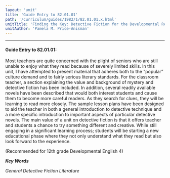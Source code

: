 ```yaml
---
layout: 'unit'
title: 'Guide Entry to 82.01.01'
path: '/curriculum/guides/1982/1/82.01.01.x.html'
unitTitle: 'Finding the Key: Detective Fiction for the Developmental Reader'
unitAuthor: 'Pamela M. Price-Anisman'
---
```


<body>
<hr/>
 <h4>
  Guide Entry to 82.01.01:
 </h4>
 Most teachers are quite concerned with the plight of seniors who are still unable to enjoy what they read because of severely limited skills.  In this unit, I have attempted to present material that adheres both to the “popular” culture demand and to fairly serious literary standards.  For the classroom teacher, a section explaining the value and background of mystery and detective fiction has been included.  In addition, several readily available novels have been described that would both interest students and cause them to become more careful readers.  As they search for clues, they will be learning to read more closely.  The sample lesson plans have been designed to aid the teacher in both a general introduction to detective technique and a more specific introduction to important aspects of particular detective novels.  The main value of a unit on detective fiction is that it offers teacher and students a chance to try something different and creative.  While still engaging in a significant learning process; students will be starting a new educational phase where they not only understand what they read but also look forward to the experience.
 <p>
  (Recommended for 12th grade Developmental English 4)
 </p>
<p>
  <b>
   <i>
    Key Words
   </i>
  </b>
  <br/>
 </p>
 <p>
  <i>
   General Detective Fiction Literature
  </i>
 </p>

</body>
